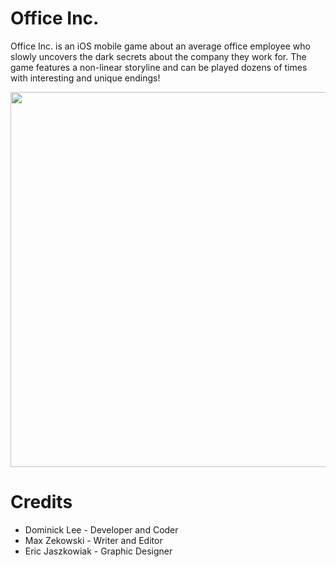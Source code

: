 # Office Inc.
Office Inc. is an iOS mobile game about an average office employee who slowly uncovers the dark secrets about the company they work for. The game features a non-linear storyline and can be played dozens of times with interesting and unique endings!

<img src="https://github.com/domogami/Office_Inc/blob/master/Demo/demo.gif" height="600">

# Credits
- Dominick Lee - Developer and Coder
- Max Zekowski - Writer and Editor
- Eric Jaszkowiak - Graphic Designer

